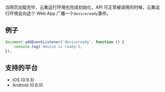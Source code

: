 

当网页加载完毕，云集运行环境也完成初始化，API 可正常被调用的时候，云集运行环境会向这个 Web App 广播一个`deviceready`事件。

## 例子

```javascript
document.addEventListener('deviceready', function () {
	console.log('device is ready');
});
```

## 支持的平台

* iOS (0.9.3)
* Android (0.8.0)
